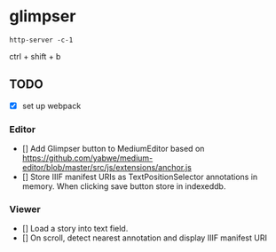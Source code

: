 # glimpser

    http-server -c-1

ctrl + shift + b


## TODO

* [x] set up webpack

### Editor

* [] Add Glimpser button to MediumEditor based on https://github.com/yabwe/medium-editor/blob/master/src/js/extensions/anchor.js
* [] Store IIIF manifest URIs as TextPositionSelector annotations in memory. When clicking save button store in indexeddb.

### Viewer

* [] Load a story into text field.
* [] On scroll, detect nearest annotation and display IIIF manifest URI





